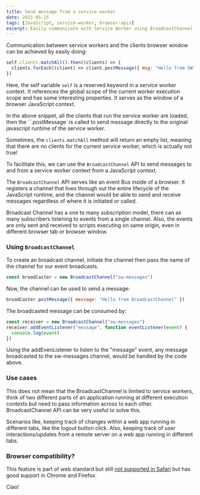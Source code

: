 ```yaml
---
title: Send message from a service worker
date: 2021-05-15
tags: [JavaScript, service-worker, browser-apis]
excerpt: Easily communicate with Service Worker using BroadcastChannel API
---
```


Communication between service workers and the clients browser window can be achieved by easily doing:

```js
self.clients.matchAll().then((clients) => {
  clients.forEach((client) => client.postMessage({ msg: "Hello from SW" }))
})
```

Here, the self variable `self` is a reserved keyword in a service worker context. It references the global scope of the current worker execution scope and has some interesting properties. It serves as the window of a browser JavaScript context.

In the above snippet, all the clients that run the service worker are loaded, then the ``.postMessage` is called to send message directly to the original javascript runtime of the service worker.

Sometimes, the `clients.matchAll` method will return an empty list, meaning that there are no clients for the current service worker, which is actually not true!

To facilitate this, we can use the `BroadcastChannel` API to send messages to and from a service worker context from a JavaScript context.

The `BroadcastChannel` API serves like an event Bus inside of a browser. It registers a channel that lives through out the entire lifecycle of the JavaScript runtime, and the channel would be able to send and receive messages regardless of where it is initiated or called.

Broadcast Channel has a one to many subscription model, there can as many subscribers listening to events from a single channel. Also, the events are only sent and received to scripts executing on same origin, even in different browser tab or browser window.

### Using `BroadcastChannel`

To create an broadcast channel, initiate the channel then pass the name of the channel for our event broadcasts.

```js
const broadCaster = new BroadcastChannel("sw-messages")
```

Now, the channel can be used to send a message:

```js
broadCaster.postMessage({ message: "Hello from BroadcastChannel" })
```

The broadcasted message can be consumed by:

```js
const receiver = new BroadcastChannel("sw-messages")
receiver.addEventListener("message", function eventListener(event) {
  console.log(event)
})
```

Using the addEvenListener to listen to the "message" event, any message broadcasted to the sw-messages channel, would be handled by the code above.

### Use cases

This does not mean that the BroadcastChannel is limited to service workers, think of two different parts of an application running at different execution contexts but need to pass information across to each other. BroadcastChannel API can be very useful to solve this.

Scenarios like, keeping track of changes within a web app running in different tabs, like the logout button click. Also, keeping track of user interactions/updates from a remote server on a web app running in different tabs.

### Browser compatibility?

This feature is part of web standard but still [not supported in Safari](https://caniuse.com/?search=broadcastchannel) but has good support in Chrome and Firefox.

Ciao!
